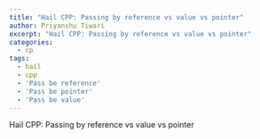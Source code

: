 ```yaml
---
title: "Hail CPP: Passing by reference vs value vs pointer"
author: Priyanshu Tiwari
excerpt: "Hail CPP: Passing by reference vs value vs pointer"
categories:
  - cp
tags:
  - hail
  - cpp
  - 'Pass be reference'
  - 'Pass be pointer'
  - 'Pass be value'
---
```


Hail CPP: Passing by reference vs value vs pointer